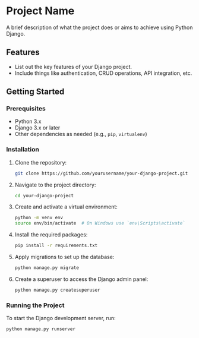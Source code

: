 # Project Name

A brief description of what the project does or aims to achieve using Python Django.

## Features

- List out the key features of your Django project.
- Include things like authentication, CRUD operations, API integration, etc.

## Getting Started

### Prerequisites

- Python 3.x
- Django 3.x or later
- Other dependencies as needed (e.g., `pip`, `virtualenv`)

### Installation

1. Clone the repository:

    ```bash
    git clone https://github.com/yourusername/your-django-project.git
    ```

2. Navigate to the project directory:

    ```bash
    cd your-django-project
    ```

3. Create and activate a virtual environment:

    ```bash
    python -m venv env
    source env/bin/activate  # On Windows use `env\Scripts\activate`
    ```

4. Install the required packages:

    ```bash
    pip install -r requirements.txt
    ```

5. Apply migrations to set up the database:

    ```bash
    python manage.py migrate
    ```

6. Create a superuser to access the Django admin panel:

    ```bash
    python manage.py createsuperuser
    ```

### Running the Project

To start the Django development server, run:

```bash
python manage.py runserver
